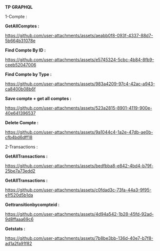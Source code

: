 **TP GRAPHQL**


1-Compte :

  **GetAllComptes :**
  

https://github.com/user-attachments/assets/aeabb0f8-093f-4337-88d7-5b664b31078e

 **Find Compte By ID  :**

https://github.com/user-attachments/assets/e5745324-5cbc-4b84-8fb9-ceeb52047006


  **Find Compte by Type  :**

https://github.com/user-attachments/assets/983a4209-97c4-42ac-a943-ca8400b08b6f


   **Save compte + get all comptes :**

https://github.com/user-attachments/assets/523a2815-8901-4119-900e-40e641396537

**Delete Compte :**
    


https://github.com/user-attachments/assets/9a1044c4-1a2e-47db-ae0b-cfb4bd6dff18



2-Transactions :


**GetAllTransactions :**


https://github.com/user-attachments/assets/bedfbba8-e842-4bd4-b79f-25be7a73edd2

**GetAllTransactions :**


https://github.com/user-attachments/assets/c0fdad3c-73fa-44a3-9f95-e1f520d5b1da


**Gettransitionbycompteid :**

https://github.com/user-attachments/assets/4d94a542-1b28-45fd-92ad-9d8ffaaa69c6


**Getstats :**



https://github.com/user-attachments/assets/7b8be3bb-136d-40e7-b7f8-ad1a2fa91f82


